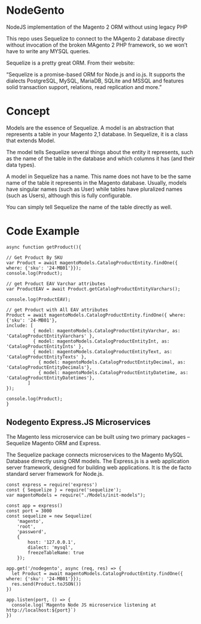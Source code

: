 # NodeGento

NodeJS implementation of the Magento 2 ORM without using legacy PHP

This repo uses Sequelize to connect to the MAgento 2 database directly without invocation of the broken MAgento 2 PHP framework, so we won’t have to write any MYSQL queries.


Sequelize is a pretty great ORM. From their website:

“Sequelize is a promise-based ORM for Node.js and io.js. It supports the dialects PostgreSQL, MySQL, MariaDB, SQLite and MSSQL and features solid transaction support, relations, read replication and more.”

# Concept
Models are the essence of Sequelize. A model is an abstraction that represents a table in your Magento 2,1 database. In Sequelize, it is a class that extends Model.

The model tells Sequelize several things about the entity it represents, such as the name of the table in the database and which columns it has (and their data types).

A model in Sequelize has a name. This name does not have to be the same name of the table it represents in the Magento database. Usually, models have singular names (such as User) while tables have pluralized names (such as Users), although this is fully configurable.

You can simply tell Sequelize the name of the table directly as well.

# Code Example

```
async function getProduct(){

// Get Product By SKU
var Product = await magentoModels.CatalogProductEntity.findOne({ where: {'sku': '24-MB01'}});
console.log(Product);

// get Product EAV Varchar attributes
var ProductEAV = await Product.getCatalogProductEntityVarchars();

console.log(ProductEAV);

// get Product with All EAV attributes
Product = await magentoModels.CatalogProductEntity.findOne({ where: {'sku': '24-MB01'},
include: [
          { model: magentoModels.CatalogProductEntityVarchar, as: 'CatalogProductEntityVarchars' },
          { model: magentoModels.CatalogProductEntityInt, as: 'CatalogProductEntityInts' },
          { model: magentoModels.CatalogProductEntityText, as: 'CatalogProductEntityTexts' },
	        { model: magentoModels.CatalogProductEntityDecimal, as: 'CatalogProductEntityDecimals'},
	        { model: magentoModels.CatalogProductEntityDatetime, as: 'CatalogProductEntityDatetimes'},
        ]
});

console.log(Product);
}
```

## Nodegento Express.JS Microservices  
The Magento less microservice can be built using two primary packages – Sequelize Magento ORM and Express. 

The Sequelize package connects microservices to the Magento MySQL Database dirrectly using ORM models. The Express.js is a web application server framework, designed for building web applications. It is the de facto standard server framework for Node.js.
```
const express = require('express')
const { Sequelize } = require('sequelize');
var magentoModels = require("./Models/init-models");

const app = express()
const port = 3000
const sequelize = new Sequelize(
    'magento',
    'root',
    'password',
    {
        host: '127.0.0.1',
        dialect: 'mysql',
        freezeTableName: true
    });

app.get('/nodegento', async (req, res) => {
  let Product = await magentoModels.CatalogProductEntity.findOne({ where: {'sku': '24-MB01'}});
  res.send(Product.toJSON())
})

app.listen(port, () => {
  console.log(`Magento Node JS microservice listening at http://localhost:${port}`)
})
```
